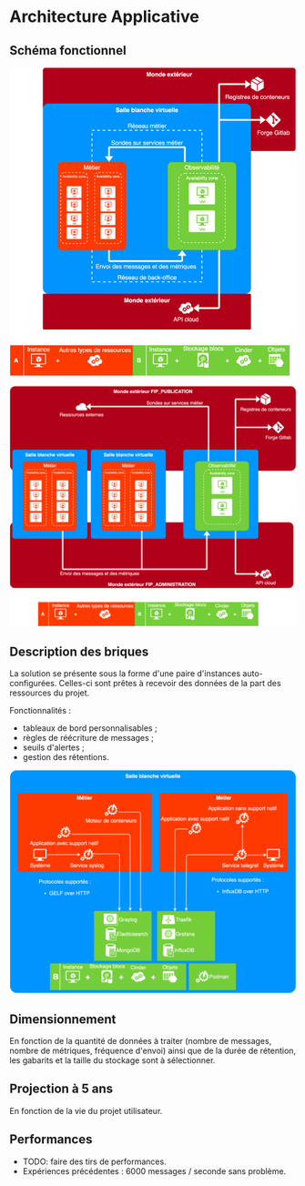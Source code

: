 # Architecture Applicative

## Schéma fonctionnel

![Architecture applicative dédiée à un projet](./placement.png)

![Architecture applicative mutualisée](./placement_mutu.png)

## Description des briques

La solution se présente sous la forme d'une paire d'instances auto-configurées. 
Celles-ci sont prêtes à recevoir des données de la part des ressources du 
projet.

Fonctionnalités :

* tableaux de bord personnalisables ;
* règles de réécriture de messages ;
* seuils d'alertes ;
* gestion des rétentions.

![Architecture interne](./briques.png)

## Dimensionnement

En fonction de la quantité de données à traiter (nombre de messages, nombre de 
métriques, fréquence d'envoi) ainsi que de la durée de rétention, les gabarits 
et la taille du stockage sont à sélectionner.

## Projection à 5 ans

En fonction de la vie du projet utilisateur.

## Performances

* TODO: faire des tirs de performances.
* Expériences précédentes : 6000 messages / seconde sans problème.
